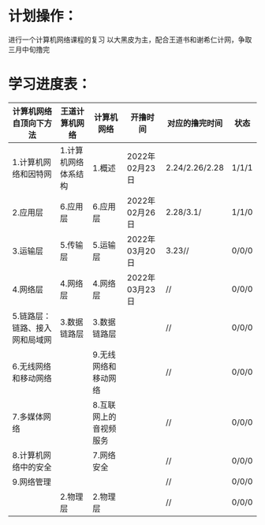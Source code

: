 # 计划操作：
进行一个计算机网络课程的复习 
以大黑皮为主，配合王道书和谢希仁计网，争取三月中旬撸完
# 学习进度表：
|计算机网络自顶向下方法|王道计算机网络|计算机网络|开撸时间|对应的撸完时间|状态|
|----|----|----|----|----|----|
|1.计算机网络和因特网|1.计算机网络体系结构|1.概述|2022年02月23日|2.24/2.26/2.28|1/1/1|
|2.应用层|6.应用层|6.应用层|2022年02月26日|2.28/3.1/|1/1/0|
|3.运输层|5.传输层|5.运输层|2022年03月20日|3.23//|0/0/0|
|4.网络层|4.网络层|4.网络层|2022年03月23日|//|0/0/0|
|5.链路层：链路、接入网和局域网|3.数据链路层|3.数据链路层||//|0/0/0|
|6.无线网络和移动网络||9.无线网络和移动网络||//|0/0/0|
|7.多媒体网络||8.互联网上的音视频服务||//|0/0/0|
|8.计算机网络中的安全||7.网络安全||//|0/0/0|
|9.网络管理||||//|0/0/0|
||2.物理层|2.物理层||//|0/0/0|
